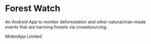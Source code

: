 # Forest Watch
An Android App to monitor deforestation and other natural/man-made events that are harming forests via crowdsourcing.

MobioApp Limited
